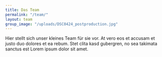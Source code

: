 ```yaml
---
title: Das Team
permalink: "/team/"
layout: team
group_image: "/uploads/DSC0424_postproduction.jpg"
---
```


Hier stellt sich unser kleines Team für sie vor. At vero eos et accusam et justo duo dolores et ea rebum. Stet clita kasd gubergren, no sea takimata sanctus est Lorem ipsum dolor sit amet.